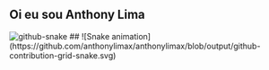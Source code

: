 ## Oi eu sou Anthony Lima

<picture>
  <source media="(prefers-color-scheme: dark)" srcset="github-snake-dark.svg" />
  <source media="(prefers-color-scheme: light)" srcset="github-snake.svg" />
  <img alt="github-snake" src="github-snake.svg" />
</picture>
  ##
  ![Snake animation](https://github.com/anthonylimax/anthonylimax/blob/output/github-contribution-grid-snake.svg)
 
</div>
